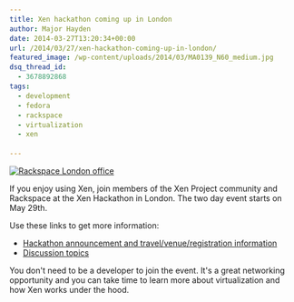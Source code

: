```yaml
---
title: Xen hackathon coming up in London
author: Major Hayden
date: 2014-03-27T13:20:34+00:00
url: /2014/03/27/xen-hackathon-coming-up-in-london/
featured_image: /wp-content/uploads/2014/03/MA0139_N60_medium.jpg
dsq_thread_id:
  - 3678892868
tags:
  - development
  - fedora
  - rackspace
  - virtualization
  - xen

---
```

[<img src="/wp-content/uploads/2014/03/MA0139_N60_medium.jpg" alt="Rackspace London office" width="800" height="540" class="alignright size-full wp-image-4795" srcset="/wp-content/uploads/2014/03/MA0139_N60_medium.jpg 800w, /wp-content/uploads/2014/03/MA0139_N60_medium-300x202.jpg 300w" sizes="(max-width: 800px) 100vw, 800px" />][1]

If you enjoy using Xen, join members of the Xen Project community and Rackspace at the Xen Hackathon in London. The two day event starts on May 29th.

Use these links to get more information:

  * [Hackathon announcement and travel/venue/registration information][2]
  * [Discussion topics][3]

You don't need to be a developer to join the event. It's a great networking opportunity and you can take time to learn more about virtualization and how Xen works under the hood.

 [1]: /wp-content/uploads/2014/03/MA0139_N60_medium.jpg
 [2]: http://blog.xen.org/index.php/2014/03/27/rackspace-hosts-xen-project-hackathon-may-29-30-in-london/
 [3]: http://wiki.xen.org/wiki/Hackathon/May2014#Topics_to_Discuss.2C_Code.2C_Work_on.2C_..._at_the_Hackathon
